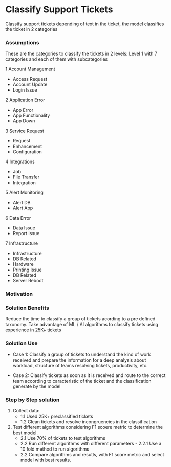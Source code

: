 # Classify Support Tickets 
Classify support tickets depending of text in the ticket, the model classifies the ticket in 2 categories

### Assumptions
These are the categories to classify the tickets in 2 levels: Level 1 with 7 categories and each of them with subcategories

1 Account Management
  - Access Request
  - Account Update
  - Login Issue
  
2 Application Error
  - App Error
  - App Functionality
  - App Down
  
3 Service Request
  - Request
  - Enhancement
  - Configuration
  
4 Integrations
  - Job
  - File Transfer
  - Integration
  
5 Alert Monitoring
  - Alert DB
  - Alert App 
  
6 Data Error
  - Data Issue
  - Report Issue
  
7 Infrastructure
  - Infrastructure
  - DB Related
  - Hardware
  - Printing Issue
  - DB Related
  - Server Reboot

### Motivation
### Solution Benefits
Reduce the time to classify a group of tickets acording to a pre defined taxonomy.
Take advantage of ML / AI algorithms to classify tickets using experience in 25K+ tickets
### Solution Use
- Case 1:
  Classify a group of tickets to understand the kind of work received and prepare the information for a deep analysis about workload, structure of teams resolving tickets, productivity, etc.
  
- Case 2:
  Classify tickets as soon as it is received and route to the correct team according to caracteristic of the ticket and the classification generate by the model
### Step by Step solution
1) Collect data:
    - 1.1 Used 25K+ preclassified tickets
    - 1.2 Clean tickets and resolve incongruencies in the classification
2) Test different algorithms considering F1 scoere metric to determine the best model.
    - 2.1 Use 70% of tickets to test algorithms
    - 2.2 Run different algorithms with different parameters
          - 2.2.1 Use a 10 fold method to run algorithms
    - 2.2 Compare algorithms and resutls, with F1 score metric and select model with best results.
    
